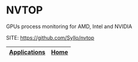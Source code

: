 # NVTOP
 
 GPUs process monitoring for AMD, Intel and NVIDIA
 
 SITE: https://github.com/Syllo/nvtop

 | [Applications](https://portable-linux-apps.github.io/apps.html) | [Home](https://portable-linux-apps.github.io)
 | --- | --- |
